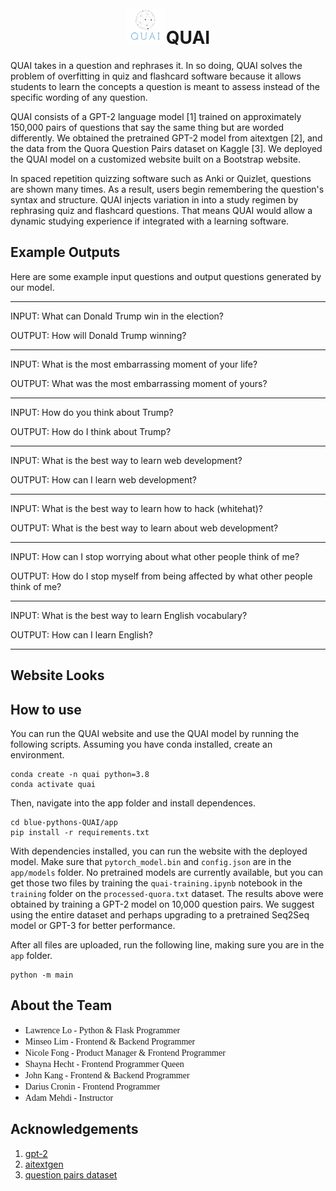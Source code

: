 <div align="center">  

# <img src="app/static/img/quai-logo.png"   width="64px"  height="58px"  style="object-fit:cover"/>QUAI

</div>

QUAI takes in a question and rephrases it. In so doing, QUAI solves the problem of overfitting in quiz and flashcard software because it allows students to learn the concepts a question is meant to assess instead of the specific wording of any question.

QUAI consists of a GPT-2 language model [1] trained on approximately 150,000 pairs of questions that say the same thing but are worded differently. We obtained the pretrained GPT-2 model from aitextgen [2], and the data from the Quora Question Pairs dataset on Kaggle [3]. We deployed the QUAI model on a customized website built on a Bootstrap website.

In spaced repetition quizzing software such as Anki or Quizlet, questions are shown many times. As a result, users begin remembering the question's syntax and structure. QUAI injects variation in into a study regimen by rephrasing quiz and flashcard questions. That means QUAI would allow a dynamic studying experience if integrated with a learning software.

## Example Outputs

Here are some example input questions and output questions generated by our model.

___
INPUT: What can Donald Trump win in the election?

OUTPUT: How will Donald Trump winning?
___
INPUT: What is the most embarrassing moment of your life?

OUTPUT: What was the most embarrassing moment of yours?
___
INPUT: How do you think about Trump?

OUTPUT: How do I think about Trump?
___
INPUT: What is the best way to learn web development?

OUTPUT: How can I learn web development?
___
INPUT: What is the best way to learn how to hack (whitehat)?

OUTPUT: What is the best way to learn about web development?
___
INPUT: How can I stop worrying about what other people think of me?

OUTPUT: How do I stop myself from being affected by what other people think of me?
___
INPUT: What is the best way to learn English vocabulary?

OUTPUT: How can I learn English?
___

## Website Looks

## How to use

You can run the QUAI website and use the QUAI model by running the following scripts. Assuming you have conda installed, create an environment.

```
conda create -n quai python=3.8
conda activate quai
```

Then, navigate into the app folder and install dependences.

```
cd blue-pythons-QUAI/app
pip install -r requirements.txt
```

With dependencies installed, you can run the website with the deployed model. Make sure that `pytorch_model.bin` and `config.json` are in the `app/models` folder. No pretrained models are currently available, but you can get those two files by training the `quai-training.ipynb` notebook in the `training` folder on the `processed-quora.txt` dataset. The results above were obtained by training a GPT-2 model on 10,000 question pairs. We suggest using the entire dataset and perhaps upgrading to a pretrained Seq2Seq model or GPT-3 for better performance.

After all files are uploaded, run the following line, making sure you are in the `app` folder.

```
python -m main
```

## About the Team

* <span style='font-family: Calibri' style="font-size: 30px">Lawrence Lo - Python &amp; Flask Programmer
* <span style='font-family: Calibri'>Minseo Lim - Frontend &amp; Backend Programmer</span>
* <span style='font-family: Calibri'>Nicole Fong - Product Manager &amp; Frontend Programmer</span>
* <span style='font-family: Calibri'>Shayna Hecht - Frontend Programmer Queen</span>
* <span style='font-family: Calibri'>John Kang - Frontend &amp; Backend Programmer</span>
* <span style='font-family: Calibri'>Darius Cronin - Frontend Programmer</span>
* <span style='font-family: Calibri'>Adam Mehdi - Instructor</span>

## Acknowledgements

1. [gpt-2](https://huggingface.co/docs/transformers/model_doc/gpt2)
2. [aitextgen](https://github.com/minimaxir/aitextgen)
3. [question pairs dataset](https://www.kaggle.com/c/quora-question-pairs)

